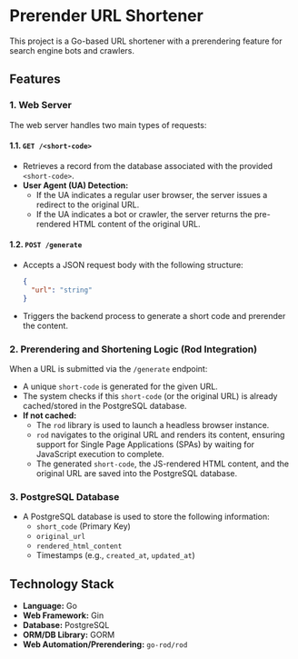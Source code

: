 # Prerender URL Shortener

This project is a Go-based URL shortener with a prerendering feature for search engine bots and crawlers.

## Features

### 1. Web Server

The web server handles two main types of requests:

#### 1.1. `GET /<short-code>`
   - Retrieves a record from the database associated with the provided `<short-code>`.
   - **User Agent (UA) Detection:**
     - If the UA indicates a regular user browser, the server issues a redirect to the original URL.
     - If the UA indicates a bot or crawler, the server returns the pre-rendered HTML content of the original URL.

#### 1.2. `POST /generate`
   - Accepts a JSON request body with the following structure:
     ```json
     {
       "url": "string"
     }
     ```
   - Triggers the backend process to generate a short code and prerender the content.

### 2. Prerendering and Shortening Logic (Rod Integration)

When a URL is submitted via the `/generate` endpoint:
   - A unique `short-code` is generated for the given URL.
   - The system checks if this `short-code` (or the original URL) is already cached/stored in the PostgreSQL database.
   - **If not cached:**
     - The `rod` library is used to launch a headless browser instance.
     - `rod` navigates to the original URL and renders its content, ensuring support for Single Page Applications (SPAs) by waiting for JavaScript execution to complete.
     - The generated `short-code`, the JS-rendered HTML content, and the original URL are saved into the PostgreSQL database.

### 3. PostgreSQL Database

   - A PostgreSQL database is used to store the following information:
     - `short_code` (Primary Key)
     - `original_url`
     - `rendered_html_content`
     - Timestamps (e.g., `created_at`, `updated_at`)

## Technology Stack

- **Language:** Go
- **Web Framework:** Gin
- **Database:** PostgreSQL
- **ORM/DB Library:** GORM
- **Web Automation/Prerendering:** `go-rod/rod` 